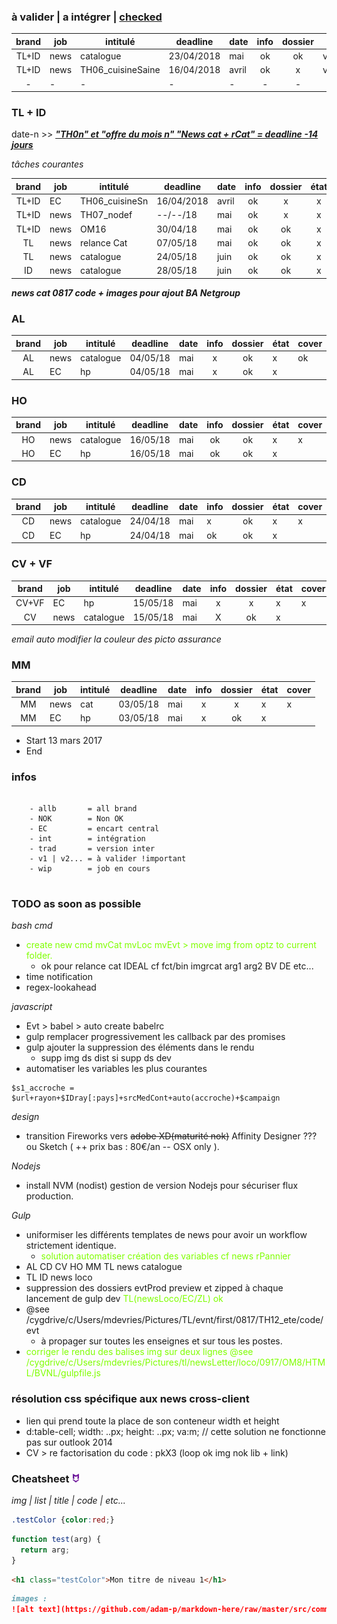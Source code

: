 ### à valider | a intégrer | [checked](.\dl2020done.md)

| brand | job  | intitulé          | deadline   | date  | info  | dossier | état   |
| :---: | ---  | ---               | ---        | ---   | :---: | :---:   | ---:   |
| TL+ID | news | catalogue         | 23/04/2018 | mai   | ok    | ok      | valid1 |
| TL+ID | news | TH06_cuisineSaine | 16/04/2018 | avril | ok    | x       | valid2 |
| -     | -    | -                 | -          | -     | -     | -       | -      |

<!-- | TL    | news | relance panier | 18/07/2017 | aout | ok    | ok      | int    | -->

### TL + ID
date-n >>
[ ***"TH0n" et "offre du mois n" "News cat + rCat" = deadline -14 jours*** ](./fctRm14Days.html)

*tâches courantes*

| brand | job  | intitulé       | deadline   | date  | info  | dossier | état  | date-n   |
| :---: | ---  | ---            | ---        | ---   | :---: | :---:   | :---: | :---     |
| TL+ID | EC   | TH06_cuisineSn | 16/04/2018 | avril | ok    | x       | x     |          |
| TL+ID | news | TH07_nodef     | --/--/18   | mai   | ok    | x       | x     |          |
| TL+ID | news | OM16           | 30/04/18   | mai   | ok    | ok      | x     | 16/04/18 |
| TL    | news | relance Cat    | 07/05/18   | mai   | ok    | ok      | x     | 23/04/18 |
| TL    | news | catalogue      | 24/05/18   | juin  | ok    | ok      | x     | 10/05/18 |
| ID    | news | catalogue      | 28/05/18   | juin  | ok    | ok      | x     | 14/05/18 |

***news cat 0817 code + images pour ajout BA Netgroup***
<!-- | TL    | news-land | surpression      | 02/01/2018 | jan  | x     | x       | x     |            | -->

### AL

| brand | job  | intitulé  | deadline | date | info  | dossier | état | cover |
| :---: | ---  | ---       | ---      | ---  | :---: | :---:   | ---  | :---  |
| AL    | news | catalogue | 04/05/18 | mai  | x     | ok      | x    | ok    |
| AL    | EC   | hp        | 04/05/18 | mai  | x     | ok      | x    |

### HO

| brand | job  | intitulé  | deadline | date | info  | dossier | état | cover |
| :---: | ---  | ---       | ---      | ---  | :---: | :---:   | ---  | :---  |
| HO    | news | catalogue | 16/05/18 | mai  | ok    | ok      | x    | x     |
| HO    | EC   | hp        | 16/05/18 | mai  | ok    | ok      | x    |

### CD

| brand | job  | intitulé  | deadline | date | info | dossier | état | cover |
| :---: | ---  | ---       | ---      | ---  | :--- | :---:   | ---  | :---  |
| CD    | news | catalogue | 24/04/18 | mai  | x    | ok      | x    | x     |
| CD    | EC   | hp        | 24/04/18 | mai  | ok   | ok      | x    |

### CV + VF

| brand | job  | intitulé  | deadline | date | info  | dossier | état | cover |
| :---: | ---  | ---       | ---      | ---  | :---: | :---:   | ---  | :---  |
| CV+VF | EC   | hp        | 15/05/18 | mai  | x     | x       | x    | x     |
| CV    | news | catalogue | 15/05/18 | mai  | X     | ok      | x    |
*email auto modifier la couleur des picto assurance*

### MM

| brand | job  | intitulé | deadline | date | info  | dossier | état | cover |
| :---: | ---  | ---      | ---      | ---  | :---: | :---:   | ---  | :---  |
| MM    | news | cat      | 03/05/18 | mai  | x     | x       | x    | x     |
| MM    | EC   | hp       | 03/05/18 | mai  | x     | ok      | x    |

- Start 13 mars 2017
- End

### infos

<pre>
	<code>
	- allb       = all brand
	- NOK        = Non OK
	- EC         = encart central
	- int        = intégration
	- trad       = version inter
	- v1 | v2... = à valider !important
	- wip        = job en cours
	</code>
</pre>

### TODO as soon as possible
*bash cmd*
<!-- - fct create $date_cov_folder <span style="color: chartreuse;">OK > @see covcv C:\cygwin64\bin\</span> -->
- <span style="color: chartreuse;">create new cmd mvCat mvLoc mvEvt > move img from optz to current folder.</span>
	- ok pour relance cat IDEAL cf fct/bin imgrcat arg1 arg2 BV DE etc...
- time notification
- regex-lookahead

*javascript*
- Evt > babel > auto create babelrc
- gulp remplacer progressivement les callback par des promises
- gulp ajouter la suppression des éléments dans le rendu
	- supp img ds dist si supp ds dev
- automatiser les variables les plus courantes
```javscript
$s1_accroche = $url+rayon+$IDray[:pays]+srcMedCont+auto(accroche)+$campaign
```

*design*
- transition Fireworks vers <s>adobe XD(maturité nok)</s> Affinity Designer ??? ou Sketch ( ++ prix bas : 80€/an -- OSX only ).

*Nodejs*
- install NVM (nodist) gestion de version Nodejs pour sécuriser flux production. 

*Gulp*
- uniformiser les différents templates de news pour avoir un workflow strictement identique.
	- <span style="color: chartreuse;">solution automatiser création des variables cf news rPannier</span>
- AL CD CV HO MM TL news catalogue
- TL ID news loco
- suppression des dossiers evtProd preview et zipped à chaque lancement de gulp dev <span style="color: chartreuse;">TL(newsLoco/EC/ZL) ok</span>
- @see /cygdrive/c/Users/mdevries/Pictures/TL/evnt/first/0817/TH12_ete/code/evt
	- à propager sur toutes les enseignes et sur tous les postes.
- <span style="color: chartreuse;">corriger le rendu des balises img sur deux lignes @see /cygdrive/c/Users/mdevries/Pictures/tl/newsLetter/loco/0917/OM8/HTML/BVNL/gulpfile.js</span>

### résolution css spécifique aux news cross-client
- lien qui prend toute la place de son conteneur width et height
- d:table-cell; width: ..px; height: ..px; va:m; // cette solution ne fonctionne pas sur outlook 2014
- CV > re factorisation du code : pkX3 (loop ok img nok lib + link)

### Cheatsheet ![alt text](https://github.com/adam-p/markdown-here/raw/master/src/common/images/icon14.png "Logo Title Text 1") 
*img | list | title | code | etc...*
```css
.testColor {color:red;}
```
```javascript
function test(arg) {
  return arg;
}
```
```html
<h1 class="testColor">Mon titre de niveau 1</h1>
```
```markdown
images :
![alt text](https://github.com/adam-p/markdown-here/raw/master/src/common/images/icon14.png "Logo Title Text 1")
```
